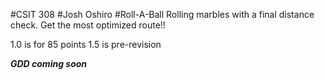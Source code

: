 #CSIT 308
#Josh Oshiro
#Roll-A-Ball
Rolling marbles with a final distance check. Get the most optimized route!!

1.0 is for 85 points
1.5 is pre-revision

***GDD coming soon***
